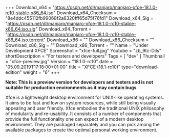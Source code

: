 +++
Download_x64 = "https://osdn.net/dl/manjaro/manjaro-xfce-18.1.0-rc10-stable-x86_64.iso"
Download_x64_Checksum = "8e4ddc455112fb99068f2a6320fff65d75f76fd1"
Download_x64_Sig = "https://osdn.net/dl/manjaro/manjaro-xfce-18.1.0-rc10-stable-x86_64.iso.sig"
Download_x64_Torrent = "https://osdn.net/dl/manjaro/manjaro-xfce-18.1.0-rc10-stable-x86_64.iso.torrent"
Download_x86 = ""
Download_x86_Checksum = ""
Download_x86_Sig = ""
Download_x86_Torrent = ""
Name = "Under Development XFCE"
Screenshot = "xfce-full.jpg"
Youtube = "zb_9tc-DiIs"
shortDescription = "For testers and developers"
Tags = [ "dev" ]
Thumbnail = "xfce-preview.jpg"
Version = "18.1.0-rc10"
date = "05.09.2019T17:18:00+01:00"
title = "XFCE (18.1-rc10)"
type="download-edition"
weight = "6"
+++

**Note: This is a preview version for developers and testers and is not suitable for production environments as it may contain bugs**

Xfce is a lightweight desktop environment for UNIX-like operating systems. It aims to be fast and low on system resources, while still being visually appealing and user friendly. Xfce embodies the traditional UNIX philosophy of modularity and re-usability. It consists of a number of components that provide the full functionality one can expect of a modern desktop environment. They are packaged separately and you can pick among the available packages to create the optimal personal working environment.
